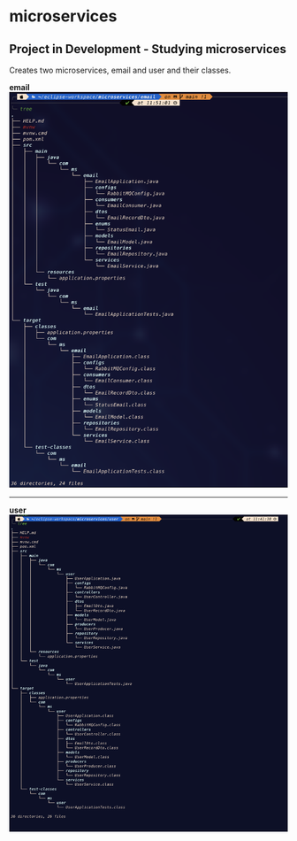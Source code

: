 # microservices

## Project in Development - Studying microservices

Creates two microservices, email and user and their classes.

**email**
![email](images/Email_img_02.png)

<hr>

**user**
![user](images/User_img_01.png)

